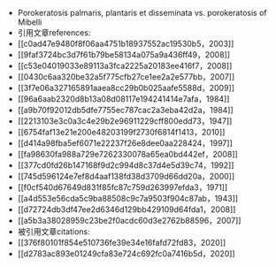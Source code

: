 - Porokeratosis palmaris, plantaris et disseminata vs. porokeratosis of Mibelli
- 引用文章references:
- [[c0ad47e9480f8f06aa4751b18937552ac19530b5，2003]]
- [[9faf3724bc3d7f61b79be58134a075a9a436ff49，2008]]
- [[c53e04019033e89113a3fca2225a20183ee416f7，2008]]
- [[0430c6aa320be32a5f775cfb27ce1ee2a2e577bb，2007]]
- [[3f7e06a327165891aaea8cc29b0b025aafe5588d，2009]]
- [[96a6aab2320d8b13a08d08117e194241414e7afa，1984]]
- [[a9b70f92012db5dfe7755ec787cac2a3eba42d2a，1984]]
- [[2213103e3c0a3c4e29b2e96911229cff800edd73，1947]]
- [[6754faf13e21e200e48203199f2730f6814f1413，2010]]
- [[d414a98fba5ef6071e22237f26e8dee0aa228424，1997]]
- [[fa98630fa988a729e7262330078a65ea0bd442ef，2008]]
- [[377cd0fd26b147168f9d2c994d8c37d4e5d39c74，1992]]
- [[745d596124e7ef8d4aaf138fd38d3709d66dd20a，2000]]
- [[f0cf540d67649d831f85fc87c759d263997efda3，1971]]
- [[a4d553e56cda5c9ba88508c9c7a9503f904c87ab，1943]]
- [[d72724db3df47ee2d6346d129bb429109d64fda1，2008]]
- [[a5b3a38028959c23be2f0acdc60d3e2762b88596，2007]]
- 被引用文章citations:
- [[376f80101f854e510736fe39e34e16fafd72fd83，2020]]
- [[d2783ac893e01249cfa83e724c692fc0a7416b5d，2020]]
